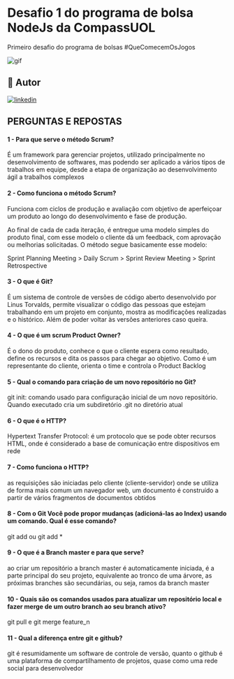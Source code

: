# Desafio 1 do programa de bolsa NodeJs da CompassUOL

Primeiro desafio do programa de bolsas #QueComecemOsJogos

![gif](https://blog.maxieduca.com.br/wp-content/uploads/2020/01/Come%C3%A7em-os-jogos-gif-4.gif)

## 🔗 Autor
[![linkedin](https://img.shields.io/badge/linkedin-0A66C2?style=for-the-badge&logo=linkedin&logoColor=white)](https://www.linkedin.com/in/renancc)

## PERGUNTAS E REPOSTAS

#### 1 - Para que serve o método Scrum? 
É um framework para gerenciar projetos, utilizado principalmente no desenvolvimento de softwares, mas podendo ser aplicado a vários tipos de trabalhos em equipe, desde a etapa de organização ao desenvolvimento ágil a trabalhos complexos

#### 2 - Como funciona o método Scrum? 
Funciona com ciclos de produção e avaliação com objetivo de aperfeiçoar um produto ao longo do desenvolvimento e fase de produção.

Ao final de cada de cada iteração, é entregue uma modelo simples do produto final, com esse modelo o cliente dá um feedback, com aprovação ou melhorias solicitadas.
O método segue basicamente esse modelo: 

Sprint Planning Meeting > Daily Scrum > Sprint Review Meeting > Sprint Retrospective

#### 3 -  O que é Git? 
É um sistema de controle de versões de código aberto desenvolvido por Linus Torvalds, permite visualizar o código das pessoas que estejam trabalhando em um projeto em conjunto, mostra as modificações realizadas e o histórico. Além de poder voltar às versões anteriores caso queira.

#### 4 -  O que é um scrum Product Owner? 
É o dono do produto, conhece o que o cliente espera como resultado, define os recursos e dita os passos para chegar ao objetivo. 
Como é um representante do cliente, orienta o time e controla o Product Backlog

#### 5 - Qual o comando para criação de um novo repositório no Git?
git init: comando usado para configuração inicial de um novo repositório. Quando executado cria um subdiretório .git no diretório atual

#### 6 -  O que é o HTTP? 
Hypertext Transfer Protocol: é um protocolo que se pode obter recursos HTML, onde é considerado a base de comunicação entre dispositivos em rede

#### 7 - Como funciona o HTTP? 
as requisições são iniciadas pelo cliente (cliente-servidor) onde se utiliza de forma mais comum um navegador web, um documento é construído a partir de vários fragmentos de documentos obtidos

#### 8 - Com o Git Você pode propor mudanças (adicioná-las ao Index) usando um comando. Qual é esse comando? 
git add <arquivo> ou git add * 

#### 9 - O que é a Branch master e para que serve? 
ao criar um repositório a branch master é automaticamente iniciada, é a parte principal do seu projeto, equivalente ao tronco de uma árvore, as próximas branches são secundárias, ou seja, ramos da branch master

#### 10 - Quais são os comandos usados para atualizar um repositório local e fazer merge de um outro branch ao seu branch ativo? 
git pull e git merge feature_n

#### 11 - Qual a diferença entre git e github? 
git é resumidamente um software de controle de versão, quanto o github é uma plataforma de compartilhamento de projetos, quase como uma rede social para desenvolvedor